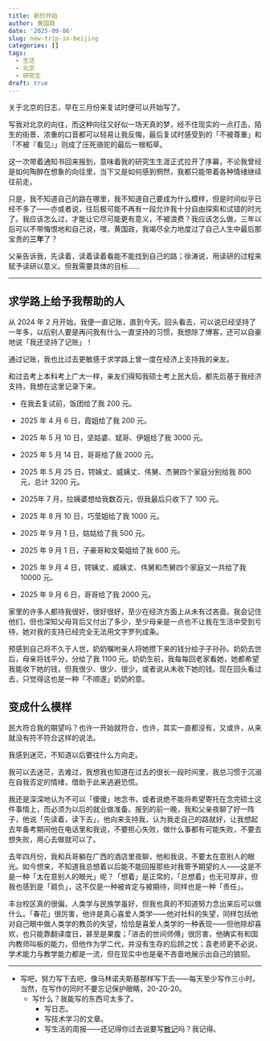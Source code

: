 ```yaml
---
title: 新的开始
author: 黄国政
date: '2025-09-06'
slug: new-trip-in-beijing
categories: []
tags:
  - 生活
  - 北京
  - 研究生
draft: true
---
```


<!--more-->

关于北京的日志，早在三月份来复试时便可以开始写了。

写我对北京的向往，而这种向往又好似一场天真的梦，经不住现实的一点打击，陌生的街景、浓重的口音都可以轻易让我反悔，最后复试时感受到的「不被尊重」和「不被『看见』」则成了压死骆驼的最后一根稻草。

这一次带着通知书回来报到，意味着我的研究生生涯正式拉开了序幕，不论我曾经是如何陶醉在想象的向往里，当下又是如何感到惘然，我都只能带着各种情绪继续往前走。

只是，我不知道自己的路在哪里，我不知道自己要成为什么模样，但是时间似乎已经不多了——亦或者说，往后极可能不再有一段允许我十分自由探索和试错的时光了。我应该怎么过，才能让它尽可能更有意义，不被浪费？我应该怎么做，三年以后可以不带悔恨地和自己说，嘿，黄国政，我竭尽全力地度过了自己人生中最后那宝贵的**三年**了？

父亲告诉我，先读着，读着读着看能不能找到自己的路；徐涛说，用读研的过程来赋予读研以意义。但我需要具体的目标……

---



## 求学路上给予我帮助的人

从 2024 年 2 月开始，我便一直记账，直到今天。回头看去，可以说已经坚持了一年多，以后别人要是再问我有什么一直坚持的习惯，我想除了博客，还可以自豪地说「我还坚持了记账」！

通过记账，我也比过去更敏感于求学路上曾一度在经济上支持我的亲友。

和过去考上本科考上广大一样，亲友们得知我硕士考上民大后，都先后基于我经济支持，我想在这里记录下来。

* 在我去复试前，饭团给了我 200 元。

* 2025 年 4 月 6 日，霞姐给了我 200 元。

* 2025 年 5 月 10 日，坚姑婆、斌哥、伊姐给了我 3000 元。

* 2025 年 5 月 14 日，哥哥给了我 2000 元。

* 2025 年 5 月 25 日，锷姨丈、威姨丈、伟舅、杰舅四个家庭分别给我 800 元，总计 3200 元。

* 2025年 7 月，拉姨婆想给我数百元，但我最后只收下了 100 元。

* 2025 年 8 月 10 日，巧莹姐给了我 1000 元。

* 2025 年 9 月 1 日，姑姑给了我 500 元。

* 2025 年 9 月 1 日，子豪哥和文菊姐给了我 600 元。

* 2025 年 9 月 4 日，锷姨丈、威姨丈、伟舅和杰舅四个家庭又一共给了我 10000 元。

* 2025 年 9 月 6 日，哥哥给了我 2000 元。

家里的许多人都待我很好，很好很好，至少在经济方面上从未有过吝啬。我会记住他们，但也深知父母背后又付出了多少，至少母亲是一点也不让我在生活中受到亏待，她对我的支持已经完全无法用文字罗列成条。

预感到自己将不久于人世，奶奶嘱咐亲人将她攒下来的钱分给子子孙孙。奶奶去世后，母亲将钱平分，分给了我 1100 元。奶奶生前，我每每回老家看她，她都希望我能收下她的钱，但我很少、很少、很少，或者说从未收下她的钱。现在回头看过去，只觉得这也是一种「不顺遂」奶奶的意。

## 变成什么模样

民大符合我的期望吗？也许一开始就符合，也许，其实一直都没有，又或许，从来就没有符不符合这样的说法。

我感到迷茫，不知道以后要往什么方向走。

我可以去迷茫，去难过，我想我也知道在过去的很长一段时间里，我总习惯于沉溺在自我否定的情绪，借助于此来逃避恐慌。

我还是深深地认为不可以「傻傻」地念书，或者说绝不能将希望寄托在念完硕士这件事情上，而必须为以后的就业做准备。报到的前一晚，我和父亲夜聊了好一阵子，他说「先读着，读下去」，他向来支持我，认为我走自己的路就好，让我想起去年备考期间他在电话里和我说，不要担心失败，做什么事都有可能失败，不要去想失败，用心去做就可以了。

去年四月份，我和兵哥躺在广西的酒店里夜聊，他和我说，不要太在意别人的眼光。如今想来，不知道我总想着以后能不能回报那些对我寄予期望的人——这是不是一种「太在意别人的眼光」呢？「想着」是正常的，「总想着」也无可厚非，但我也感到是「肩负」，这不仅是一种被肯定与被期待，同样也是一种「责任」。

丰台校区真的很偏，人类学与民族学虽好，但我也真的不知道努力念出来后可以做什么。「春花」很厉害，他许是真心喜爱人类学——他对社科的失望，同样包括他对自己眼中做人类学的教员的失望，恰恰是喜爱人类学的一种表现——但他除却喜欢，也只能靠翻译度日，甚至是果腹；「进击的世间师傅」很厉害，他确实有和国内教师叫板的能力，但他作为学二代，并没有生存的后顾之忧；袁老师更不必说，学术能力与教学能力都是一流，但在现实中也是毫不吝啬地展示出自己的狼狈。

---

* 写吧，努力写下去吧，像马林诺夫斯基那样写下去——每天至少写作三小时。当然，在写作的同时不要忘记保护眼睛，20-20-20。
  * 写什么？我能写的东西可太多了。
    * 写日志。
    * 写技术学习的文章。
    * 写生活的周报——还记得你过去说要写[散记](https://guozheng.rbind.io/posts/2025/01/social-anthro-weekly-0/)吗？我记得。